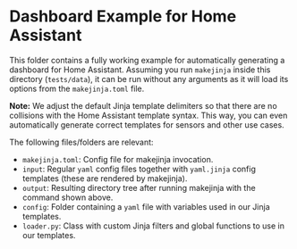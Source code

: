 # Dashboard Example for Home Assistant

This folder contains a fully working example for automatically generating a dashboard for Home Assistant.
Assuming you run `makejinja` inside this directory (`tests/data`), it can be run without any arguments as it will load its options from the `makejinja.toml` file.

**Note:**
We adjust the default Jinja template delimiters so that there are no collisions with the Home Assistant template syntax.
This way, you can even automatically generate correct templates for sensors and other use cases.

The following files/folders are relevant:

- `makejinja.toml`: Config file for makejinja invocation.
- `input`: Regular `yaml` config files together with `yaml.jinja` config templates (these are rendered by makejinja).
- `output`: Resulting directory tree after running makejinja with the command shown above.
- `config`: Folder containing a `yaml` file with variables used in our Jinja templates.
- `loader.py`: Class with custom Jinja filters and global functions to use in our templates.
